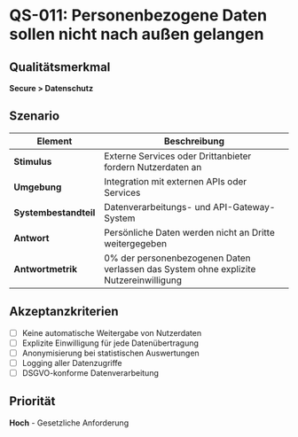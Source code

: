# QS-011: Personenbezogene Daten sollen nicht nach außen gelangen

## Qualitätsmerkmal
**Secure > Datenschutz**

## Szenario

| Element               | Beschreibung                                                    |
|-----------------------|-----------------------------------------------------------------|
| **Stimulus**          | Externe Services oder Drittanbieter fordern Nutzerdaten an     |
| **Umgebung**          | Integration mit externen APIs oder Services                     |
| **Systembestandteil** | Datenverarbeitungs- und API-Gateway-System                     |
| **Antwort**           | Persönliche Daten werden nicht an Dritte weitergegeben         |
| **Antwortmetrik**     | 0% der personenbezogenen Daten verlassen das System ohne explizite Nutzereinwilligung |

## Akzeptanzkriterien
- [ ] Keine automatische Weitergabe von Nutzerdaten
- [ ] Explizite Einwilligung für jede Datenübertragung
- [ ] Anonymisierung bei statistischen Auswertungen
- [ ] Logging aller Datenzugriffe
- [ ] DSGVO-konforme Datenverarbeitung

## Priorität
**Hoch** - Gesetzliche Anforderung